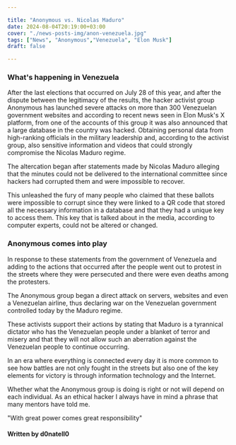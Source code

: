```yaml
---

title: "Anonymous vs. Nicolas Maduro"
date: 2024-08-04T20:19:00+03:00
cover: "./news-posts-img/anon-venezuela.jpg"
tags: ["News", "Anonymous","Venezuela", "Elon Musk"]
draft: false

---
```


### What's happening in Venezuela

After the last elections that occurred on July 28 of this year, and after the dispute between the legitimacy of the results, the hacker activist group Anonymous has launched severe attacks on more than 300 Venezuelan government websites and according to recent news seen in Elon Musk's X platform, from one of the accounts of this group it was also announced that a large database in the country was hacked. Obtaining personal data from high-ranking officials in the military leadership and, according to the activist group, also sensitive information and videos that could strongly compromise the Nicolas Maduro regime.

The altercation began after statements made by Nicolas Maduro alleging that the minutes could not be delivered to the international committee since hackers had corrupted them and were impossible to recover.

This unleashed the fury of many people who claimed that these ballots were impossible to corrupt since they were linked to a QR code that stored all the necessary information in a database and that they had a unique key to access them. This key that is talked about in the media, according to computer experts, could not be altered or changed.

### Anonymous comes into play

In response to these statements from the government of Venezuela and adding to the actions that occurred after the people went out to protest in the streets where they were persecuted and there were even deaths among the protesters.

The Anonymous group began a direct attack on servers, websites and even a Venezuelan airline, thus declaring war on the Venezuelan government controlled today by the Maduro regime.

These activists support their actions by stating that Maduro is a tyrannical dictator who has the Venezuelan people under a blanket of terror and misery and that they will not allow such an aberration against the Venezuelan people to continue occurring.

In an era where everything is connected every day it is more common to see how battles are not only fought in the streets but also one of the key elements for victory is through information technology and the Internet.

Whether what the Anonymous group is doing is right or not will depend on each individual. As an ethical hacker I always have in mind a phrase that many mentors have told me.

"With great power comes great responsibility"

#### Written by d0natell0
